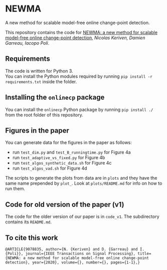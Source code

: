 # NEWMA
A new method for scalable model-free online change-point detection.

This repository contains the code for [NEWMA: a new method for scalable model-free online change-point detection](https://arxiv.org/abs/1805.08061), *Nicolas Keriven, Damien Garreau, Iacopo Poli*.

## Requirements
The code is written for Python 3.  
You can install the Python modules required by running `pip install -r requirements.txt` 
inside the folder.

## Installing the `onlinecp` package

You can install the `onlinecp` Python package by running
`pip install ./` from the root folder of this repository.

## Figures in the paper
You can generate data for the figures in the paper as follows:
- run `test_dim.py` and `test_B_runningtime.py` for Figure 4a
- run `test_adaptive_vs_fixed.py` for Figure 4b
- run `test_algos_synthetic_data.sh` for Figure 4c
- run `test_algos_vad.sh` for Figure 4d

The scripts to generate the plots from data are in `plots`
and they have the same name prepended by `plot_`.
Look at `plots/README.md` for info on how to run them.

## Code for old version of the paper (v1)
The code for the older version of our paper is in `code_v1`.
The subdirectory contains its `README.md`.

## To cite this work

```
@ARTICLE{9078835, author={N. {Keriven} and D. {Garreau} and I. {Poli}}, journal={IEEE Transactions on Signal Processing}, title={NEWMA: a new method for scalable model-free online change-point detection}, year={2020}, volume={}, number={}, pages={1-1},} 
```

